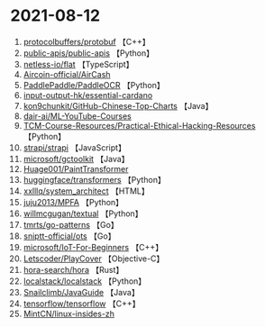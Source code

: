 # 2021-08-12

1. [protocolbuffers/protobuf](https://github.com/protocolbuffers/protobuf) 【C++】
2. [public-apis/public-apis](https://github.com/public-apis/public-apis) 【Python】
3. [netless-io/flat](https://github.com/netless-io/flat) 【TypeScript】
4. [Aircoin-official/AirCash](https://github.com/Aircoin-official/AirCash) 
5. [PaddlePaddle/PaddleOCR](https://github.com/PaddlePaddle/PaddleOCR) 【Python】
6. [input-output-hk/essential-cardano](https://github.com/input-output-hk/essential-cardano) 
7. [kon9chunkit/GitHub-Chinese-Top-Charts](https://github.com/kon9chunkit/GitHub-Chinese-Top-Charts) 【Java】
8. [dair-ai/ML-YouTube-Courses](https://github.com/dair-ai/ML-YouTube-Courses) 
9. [TCM-Course-Resources/Practical-Ethical-Hacking-Resources](https://github.com/TCM-Course-Resources/Practical-Ethical-Hacking-Resources) 【Python】
10. [strapi/strapi](https://github.com/strapi/strapi) 【JavaScript】
11. [microsoft/gctoolkit](https://github.com/microsoft/gctoolkit) 【Java】
12. [Huage001/PaintTransformer](https://github.com/Huage001/PaintTransformer) 
13. [huggingface/transformers](https://github.com/huggingface/transformers) 【Python】
14. [xxlllq/system_architect](https://github.com/xxlllq/system_architect) 【HTML】
15. [juju2013/MPFA](https://github.com/juju2013/MPFA) 【Python】
16. [willmcgugan/textual](https://github.com/willmcgugan/textual) 【Python】
17. [tmrts/go-patterns](https://github.com/tmrts/go-patterns) 【Go】
18. [sniptt-official/ots](https://github.com/sniptt-official/ots) 【Go】
19. [microsoft/IoT-For-Beginners](https://github.com/microsoft/IoT-For-Beginners) 【C++】
20. [Letscoder/PlayCover](https://github.com/Letscoder/PlayCover) 【Objective-C】
21. [hora-search/hora](https://github.com/hora-search/hora) 【Rust】
22. [localstack/localstack](https://github.com/localstack/localstack) 【Python】
23. [Snailclimb/JavaGuide](https://github.com/Snailclimb/JavaGuide) 【Java】
24. [tensorflow/tensorflow](https://github.com/tensorflow/tensorflow) 【C++】
25. [MintCN/linux-insides-zh](https://github.com/MintCN/linux-insides-zh) 
